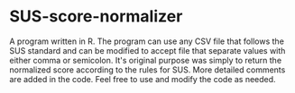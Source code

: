 # SUS-score-normalizer
A program written in R.
The program can use any CSV file that follows the SUS standard and can be modified to accept file that separate values with either comma or semicolon.
It's original purpose was simply to return the normalized score according to the rules for SUS.
More detailed comments are added in the code.
Feel free to use and modify the code as needed.
